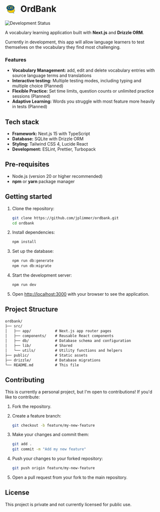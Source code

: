 # <img src="public/icon.png" alt="Logo" width="36" style="border-radius: 50%; vertical-align: top; margin-right: 8px"> OrdBank

![Development Status](https://img.shields.io/badge/Status-Development-yellow)

A vocabulary learning application built with **Next.js** and **Drizzle ORM**.

Currently in development, this app will allow language learners to test themselves on the vocabulary they find most challenging.

### Features

- **Vocabulary Management:** add, edit and delete vocabulary entries with source language terms and translations
- **Interactive testing:** Multiple testing modes, including typing and multiple choice (Planned)
- **Flexible Practice:** Set time limits, question counts or unlimited practice sessions (Planned)
- **Adaptive Learning:** Words you struggle with most feature more heavily in tests (Planned)

## Tech stack

- **Framework:** Next.js 15 with TypeScript
- **Database:** SQLite with Drizzle ORM
- **Styling:** Tailwind CSS 4, Lucide React
- **Development:** ESLint, Prettier, Turbopack

## Pre-requisites

- Node.js (version 20 or higher recommended)
- **npm** or **yarn** package manager

## Getting started

1. Clone the repository:

   ```bash
   git clone https://github.com/jplimmer/ordbank.git
   cd ordbank
   ```

2. Install dependencies:

   ```bash
   npm install
   ```

3. Set up the database:

   ```bash
   npm run db:generate
   npm run db:migrate
   ```

4. Start the development server:

   ```bash
   npm run dev
   ```

5. Open [http://localhost:3000](http://localhost:3000) with your browser to see the application.

## Project Structure

```
ordbank/
├── src/
│   ├── app/           # Next.js app router pages
│   ├── components/    # Reusable React components
│   ├── db/            # Database schema and configuration
│   ├── lib/           # Shared
│   └── utils/         # Utility functions and helpers
├── public/            # Static assets
├── drizzle/           # Database migrations
└── README.md          # This file
```

## Contributing

This is currently a personal project, but I'm open to contributions! If you'd like to contribute:

1. Fork the repository.

2. Create a feature branch:

   ```bash
   git checkout -b feature/my-new-feature
   ```

3. Make your changes and commit them:

   ```bash
   git add .
   git commit -m "Add my new feature"
   ```

4. Push your changes to your forked repository:

   ```bash
   git push origin feature/my-new-feature
   ```

5. Open a pull request from your fork to the main repository.

## License

This project is private and not currently licensed for public use.
